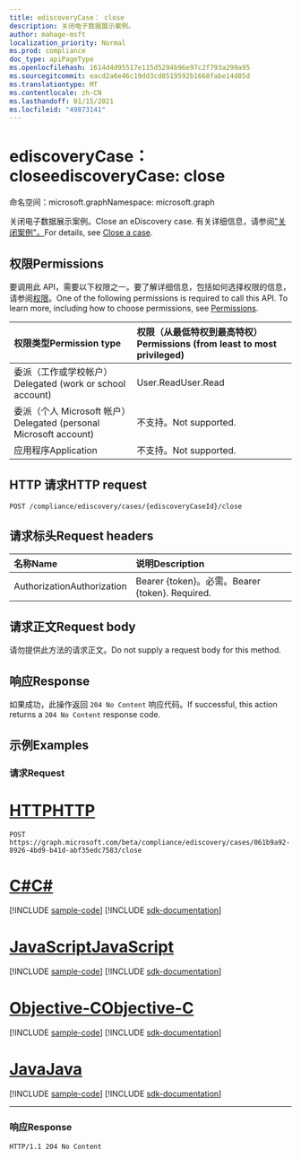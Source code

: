 ```yaml
---
title: ediscoveryCase： close
description: 关闭电子数据展示案例。
author: mahage-msft
localization_priority: Normal
ms.prod: compliance
doc_type: apiPageType
ms.openlocfilehash: 1614d4d95517e115d5294b96e97c2f793a299a95
ms.sourcegitcommit: eacd2a6e46c19dd3cd8519592b1668fabe14d85d
ms.translationtype: MT
ms.contentlocale: zh-CN
ms.lasthandoff: 01/15/2021
ms.locfileid: "49873141"
---
```

# <a name="ediscoverycase-close"></a><span data-ttu-id="6a2fa-103">ediscoveryCase： close</span><span class="sxs-lookup"><span data-stu-id="6a2fa-103">ediscoveryCase: close</span></span>

<span data-ttu-id="6a2fa-104">命名空间：microsoft.graph</span><span class="sxs-lookup"><span data-stu-id="6a2fa-104">Namespace: microsoft.graph</span></span>

<span data-ttu-id="6a2fa-105">关闭电子数据展示案例。</span><span class="sxs-lookup"><span data-stu-id="6a2fa-105">Close an eDiscovery case.</span></span> <span data-ttu-id="6a2fa-106">有关详细信息，请参阅["关闭案例"。](/microsoft-365/compliance/close-or-delete-case#close-a-case)</span><span class="sxs-lookup"><span data-stu-id="6a2fa-106">For details, see [Close a case](/microsoft-365/compliance/close-or-delete-case#close-a-case).</span></span>

## <a name="permissions"></a><span data-ttu-id="6a2fa-107">权限</span><span class="sxs-lookup"><span data-stu-id="6a2fa-107">Permissions</span></span>

<span data-ttu-id="6a2fa-p102">要调用此 API，需要以下权限之一。要了解详细信息，包括如何选择权限的信息，请参阅[权限](/graph/permissions-reference)。</span><span class="sxs-lookup"><span data-stu-id="6a2fa-p102">One of the following permissions is required to call this API. To learn more, including how to choose permissions, see [Permissions](/graph/permissions-reference).</span></span>

|<span data-ttu-id="6a2fa-110">权限类型</span><span class="sxs-lookup"><span data-stu-id="6a2fa-110">Permission type</span></span>|<span data-ttu-id="6a2fa-111">权限（从最低特权到最高特权）</span><span class="sxs-lookup"><span data-stu-id="6a2fa-111">Permissions (from least to most privileged)</span></span>|
|:---|:---|
|<span data-ttu-id="6a2fa-112">委派（工作或学校帐户）</span><span class="sxs-lookup"><span data-stu-id="6a2fa-112">Delegated (work or school account)</span></span>|<span data-ttu-id="6a2fa-113">User.Read</span><span class="sxs-lookup"><span data-stu-id="6a2fa-113">User.Read</span></span>|
|<span data-ttu-id="6a2fa-114">委派（个人 Microsoft 帐户）</span><span class="sxs-lookup"><span data-stu-id="6a2fa-114">Delegated (personal Microsoft account)</span></span>|<span data-ttu-id="6a2fa-115">不支持。</span><span class="sxs-lookup"><span data-stu-id="6a2fa-115">Not supported.</span></span>|
|<span data-ttu-id="6a2fa-116">应用程序</span><span class="sxs-lookup"><span data-stu-id="6a2fa-116">Application</span></span>|<span data-ttu-id="6a2fa-117">不支持。</span><span class="sxs-lookup"><span data-stu-id="6a2fa-117">Not supported.</span></span>|

## <a name="http-request"></a><span data-ttu-id="6a2fa-118">HTTP 请求</span><span class="sxs-lookup"><span data-stu-id="6a2fa-118">HTTP request</span></span>

<!-- {
  "blockType": "ignored"
}
-->

``` http
POST /compliance/ediscovery/cases/{ediscoveryCaseId}/close
```

## <a name="request-headers"></a><span data-ttu-id="6a2fa-119">请求标头</span><span class="sxs-lookup"><span data-stu-id="6a2fa-119">Request headers</span></span>

|<span data-ttu-id="6a2fa-120">名称</span><span class="sxs-lookup"><span data-stu-id="6a2fa-120">Name</span></span>|<span data-ttu-id="6a2fa-121">说明</span><span class="sxs-lookup"><span data-stu-id="6a2fa-121">Description</span></span>|
|:---|:---|
|<span data-ttu-id="6a2fa-122">Authorization</span><span class="sxs-lookup"><span data-stu-id="6a2fa-122">Authorization</span></span>|<span data-ttu-id="6a2fa-p103">Bearer {token}。必需。</span><span class="sxs-lookup"><span data-stu-id="6a2fa-p103">Bearer {token}. Required.</span></span>|

## <a name="request-body"></a><span data-ttu-id="6a2fa-125">请求正文</span><span class="sxs-lookup"><span data-stu-id="6a2fa-125">Request body</span></span>

<span data-ttu-id="6a2fa-126">请勿提供此方法的请求正文。</span><span class="sxs-lookup"><span data-stu-id="6a2fa-126">Do not supply a request body for this method.</span></span>

## <a name="response"></a><span data-ttu-id="6a2fa-127">响应</span><span class="sxs-lookup"><span data-stu-id="6a2fa-127">Response</span></span>

<span data-ttu-id="6a2fa-128">如果成功，此操作返回 `204 No Content` 响应代码。</span><span class="sxs-lookup"><span data-stu-id="6a2fa-128">If successful, this action returns a `204 No Content` response code.</span></span>

## <a name="examples"></a><span data-ttu-id="6a2fa-129">示例</span><span class="sxs-lookup"><span data-stu-id="6a2fa-129">Examples</span></span>

### <a name="request"></a><span data-ttu-id="6a2fa-130">请求</span><span class="sxs-lookup"><span data-stu-id="6a2fa-130">Request</span></span>


# <a name="http"></a>[<span data-ttu-id="6a2fa-131">HTTP</span><span class="sxs-lookup"><span data-stu-id="6a2fa-131">HTTP</span></span>](#tab/http)
<!-- {
  "blockType": "request",
  "name": "ediscoverycase_close"
}
-->

``` http
POST https://graph.microsoft.com/beta/compliance/ediscovery/cases/061b9a92-8926-4bd9-b41d-abf35edc7583/close
```
# <a name="c"></a>[<span data-ttu-id="6a2fa-132">C#</span><span class="sxs-lookup"><span data-stu-id="6a2fa-132">C#</span></span>](#tab/csharp)
[!INCLUDE [sample-code](../includes/snippets/csharp/ediscoverycase-close-csharp-snippets.md)]
[!INCLUDE [sdk-documentation](../includes/snippets/snippets-sdk-documentation-link.md)]

# <a name="javascript"></a>[<span data-ttu-id="6a2fa-133">JavaScript</span><span class="sxs-lookup"><span data-stu-id="6a2fa-133">JavaScript</span></span>](#tab/javascript)
[!INCLUDE [sample-code](../includes/snippets/javascript/ediscoverycase-close-javascript-snippets.md)]
[!INCLUDE [sdk-documentation](../includes/snippets/snippets-sdk-documentation-link.md)]

# <a name="objective-c"></a>[<span data-ttu-id="6a2fa-134">Objective-C</span><span class="sxs-lookup"><span data-stu-id="6a2fa-134">Objective-C</span></span>](#tab/objc)
[!INCLUDE [sample-code](../includes/snippets/objc/ediscoverycase-close-objc-snippets.md)]
[!INCLUDE [sdk-documentation](../includes/snippets/snippets-sdk-documentation-link.md)]

# <a name="java"></a>[<span data-ttu-id="6a2fa-135">Java</span><span class="sxs-lookup"><span data-stu-id="6a2fa-135">Java</span></span>](#tab/java)
[!INCLUDE [sample-code](../includes/snippets/java/ediscoverycase-close-java-snippets.md)]
[!INCLUDE [sdk-documentation](../includes/snippets/snippets-sdk-documentation-link.md)]

---


### <a name="response"></a><span data-ttu-id="6a2fa-136">响应</span><span class="sxs-lookup"><span data-stu-id="6a2fa-136">Response</span></span>

<!-- {
  "blockType": "response",
  "truncated": true
}
-->

``` http
HTTP/1.1 204 No Content
```
